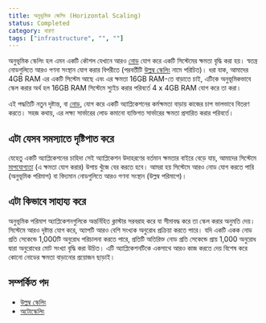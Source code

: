 ```yaml
---
title: অনুভূমিক স্কেলিং (Horizontal Scaling)
status: Completed
category: ধারণা
tags: ["infrastructure", "", ""]
---
```


অনুভূমিক স্কেলিং হল এমন একটি কৌশল যেখানে আরও [নোড](/bn/nodes/) যোগ করে একটি সিস্টেমের ক্ষমতা বৃদ্ধি করা হয়।
স্বতন্ত্র নোডগুলিতে আরও গণনা সংস্থান যোগ করার বিপরীতে (পরবর্তীটি [উল্লম্ব স্কেলিং](/bn/vertical-scaling/) নামে পরিচিত)।
ধরা যাক, আমাদের 4GB RAM এর একটি সিস্টেম আছে এবং এর ক্ষমতা 16GB RAM-তে বাড়াতে চাই,
এটিকে অনুভূমিকভাবে স্কেল করার অর্থ হল 16GB RAM সিস্টেমে স্যুইচ করার পরিবর্তে 4 x 4GB RAM যোগ করে তা করা।

এই পদ্ধতিটি নতুন দৃষ্টান্ত, বা [নোড](/bn/nodes/), যোগ করে একটি অ্যাপ্লিকেশনের কর্মক্ষমতা বাড়ায়
কাজের চাপ ভালভাবে বিতরণ করতে।
সহজ কথায়, এর লক্ষ্য সার্ভারের লোড কমানো
ব্যক্তিগত সার্ভারের ক্ষমতা প্রসারিত করার পরিবর্তে।

## এটা যেসব সমস্যাতে দৃষ্টিপাত করে

যেহেতু একটি অ্যাপ্লিকেশনের চাহিদা সেই অ্যাপ্লিকেশন উদাহরণের বর্তমান ক্ষমতার বাইরে বেড়ে যায়,
আমাদের সিস্টেমে [মাপযোগ্যতা](/bn/scalability/) (এ ক্ষমতা যোগ করার) উপায় খুঁজে বের করতে হবে।
আমরা হয় সিস্টেমে আরও নোড যোগ করতে পারি (অনুভূমিক পরিমাপ)
বা বিদ্যমান নোডগুলিতে আরও গণনা সংস্থান (উল্লম্ব পরিমাপে)।

## এটা কিভাবে সাহায্য করে

অনুভূমিক পরিমাপ অ্যাপ্লিকেশনগুলিকে অন্তর্নিহিত ক্লাস্টার সরবরাহ করে যা সীমাবদ্ধ করে তা স্কেল করার অনুমতি দেয়।
সিস্টেমে আরও দৃষ্টান্ত যোগ করে, অ্যাপটি আরও বেশি সংখ্যক অনুরোধ প্রক্রিয়া করতে পারে।
যদি একটি একক নোড প্রতি সেকেন্ডে 1,000টি অনুরোধ পরিচালনা করতে পারে,
প্রতিটি অতিরিক্ত নোড প্রতি সেকেন্ডে প্রায় 1,000 অনুরোধ দ্বারা অনুরোধের মোট সংখ্যা বৃদ্ধি করা উচিত।
এটি অ্যাপ্লিকেশনটিকে একসাথে আরও কাজ করতে দেয়
বিশেষ করে কোনো নোডের ক্ষমতা বাড়ানোর প্রয়োজন ছাড়াই।

## সম্পর্কিত পদ

* [উল্লম্ব  স্কেলিং](/bn/vertical-scaling/)
* [অটোস্কেলিং](/bn/auto-scaling/)
